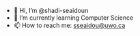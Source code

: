 - 👋 Hi, I’m @shadi-seaidoun
- 🌱 I’m currently learning Computer Science
- 📫 How to reach me: sseaidou@uwo.ca

<!---
shadi-seaidoun/shadi-seaidoun is a ✨ special ✨ repository because its `README.md` (this file) appears on your GitHub profile.
You can click the Preview link to take a look at your changes.
--->
